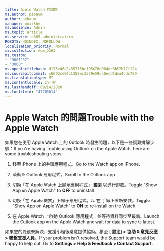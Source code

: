 ```yaml
---
title: Apple Watch 的問題
ms.author: pebaum
author: pebaum
manager: mnirkhe
ms.audience: Admin
ms.topic: article
ms.service: o365-administration
ROBOTS: NOINDEX, NOFOLLOW
localization_priority: Normal
ms.collection: Adm_O365
ms.custom:
- "9001107"
- "3068"
ms.openlocfilehash: d175e46d1a85715bc195d78e004dc3b57b77f124
ms.sourcegitcommit: c6692ce0fa1358ec3529e59ca0ecdfdea4cdc759
ms.translationtype: MT
ms.contentlocale: zh-TW
ms.lasthandoff: 09/14/2020
ms.locfileid: "47700014"
---
```

# <a name="trouble-with-the-apple-watch"></a><span data-ttu-id="7bd42-102">Apple Watch 的問題</span><span class="sxs-lookup"><span data-stu-id="7bd42-102">Trouble with the Apple Watch</span></span>

<span data-ttu-id="7bd42-103">如果您在使用 Apple Watch 上的 Outlook 時發生問題，以下是一些疑難排解步驟：</span><span class="sxs-lookup"><span data-stu-id="7bd42-103">If you're having trouble using Outlook on the Apple Watch, here are some troubleshooting steps:</span></span> 

1. <span data-ttu-id="7bd42-104">移至 iPhone 上的手錶應用程式。</span><span class="sxs-lookup"><span data-stu-id="7bd42-104">Go to the Watch app on iPhone.</span></span>

2. <span data-ttu-id="7bd42-105">滾動至 Outlook 應用程式。</span><span class="sxs-lookup"><span data-stu-id="7bd42-105">Scroll to the Outlook app.</span></span>

3. <span data-ttu-id="7bd42-106">切換「在 Apple Watch 上顯示應用程式」 **關閉** 以進行卸載。</span><span class="sxs-lookup"><span data-stu-id="7bd42-106">Toggle "Show App on Apple Watch" to **OFF** to uninstall.</span></span>

4. <span data-ttu-id="7bd42-107">切換「在 Apple 觀賞」上顯示應用程式，以 **在** 手錶上重新安裝。</span><span class="sxs-lookup"><span data-stu-id="7bd42-107">Toggle "Show App on Apple Watch" to **ON** to re-install on the Watch.</span></span>

5. <span data-ttu-id="7bd42-108">在 Apple Watch 上啟動 Outlook 應用程式，並等待資料同步至最新。</span><span class="sxs-lookup"><span data-stu-id="7bd42-108">Launch the Outlook app on the Apple Watch and wait for data to sync to latest.</span></span> 

<span data-ttu-id="7bd42-109">如果您的問題未解決，支援小組很樂意提供協助。移至 [ **設定] > 協助 & 意見反應 > 聯繫支援人員**。</span><span class="sxs-lookup"><span data-stu-id="7bd42-109">If your problem isn't resolved, the Support team would be happy to help out. Go to **Settings > Help & Feedback > Contact Support**.</span></span> 